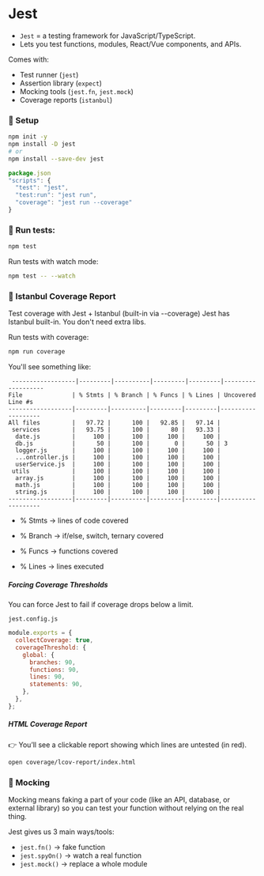 # Jest
- `Jest` = a testing framework for JavaScript/TypeScript.
- Lets you test functions, modules, React/Vue components, and APIs.

Comes with:
- Test runner (`jest`)
- Assertion library (`expect`)
- Mocking tools (`jest.fn`, `jest.mock`)
- Coverage reports (`istanbul`)

### 📌 Setup

```bash
npm init -y
npm install -D jest
# or
npm install --save-dev jest

```

``` javascript
package.json
"scripts": {
  "test": "jest",
  "test:run": "jest run",
  "coverage": "jest run --coverage"
}
```
### 📌 Run tests:
```bash
npm test
```

Run tests with watch mode:

```bash
npm test -- --watch
```

### 📌 Istanbul Coverage Report

Test coverage with Jest + Istanbul (built-in via --coverage)
Jest has Istanbul built-in. You don't need extra libs.

Run tests with coverage:

```bash
npm run coverage
```
You'll see something like:

```
 ------------------|---------|----------|---------|---------|-------------------
File              | % Stmts | % Branch | % Funcs | % Lines | Uncovered Line #s 
------------------|---------|----------|---------|---------|-------------------
All files         |   97.72 |      100 |   92.85 |   97.14 |                   
 services         |   93.75 |      100 |      80 |   93.33 |                   
  date.js         |     100 |      100 |     100 |     100 |                   
  db.js           |      50 |      100 |       0 |      50 | 3                 
  logger.js       |     100 |      100 |     100 |     100 |                   
  ...ontroller.js |     100 |      100 |     100 |     100 |                   
  userService.js  |     100 |      100 |     100 |     100 |                   
 utils            |     100 |      100 |     100 |     100 |                   
  array.js        |     100 |      100 |     100 |     100 |                   
  math.js         |     100 |      100 |     100 |     100 |                   
  string.js       |     100 |      100 |     100 |     100 |                   
------------------|---------|----------|---------|---------|-------------------
```
- % Stmts → lines of code covered

- % Branch → if/else, switch, ternary covered

-  % Funcs → functions covered

- % Lines → lines executed


##### Forcing Coverage Thresholds
You can force Jest to fail if coverage drops below a limit.

`jest.config.js`

```js
module.exports = {
  collectCoverage: true,
  coverageThreshold: {
    global: {
      branches: 90,
      functions: 90,
      lines: 90,
      statements: 90,
    },
  },
};
```
##### HTML Coverage Report
👉 You’ll see a clickable report showing which lines are untested (in red).

```bash
open coverage/lcov-report/index.html
```



### 📌 Mocking

Mocking means faking a part of your code (like an API, database, or external library) so you can test your function without relying on the real thing.

Jest gives us 3 main ways/tools:
- `jest.fn()` → fake function
- `jest.spyOn()` → watch a real function
- `jest.mock()` → replace a whole module